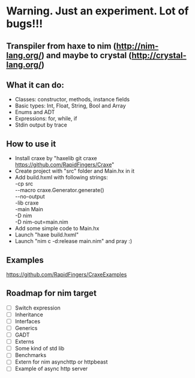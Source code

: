 # Warning. Just an experiment. Lot of bugs!!!

## Transpiler from haxe to nim (http://nim-lang.org/) and maybe to crystal (http://crystal-lang.org/)

## What it can do:

* Classes: constructor, methods, instance fields
* Basic types: Int, Float, String, Bool and Array
* Enums and ADT
* Expressions: for, while, if
* Stdin output by trace

## How to use it

* Install craxe by "haxelib git craxe https://github.com/RapidFingers/Craxe"
* Create project with "src" folder and Main.hx in it
* Add build.hxml with following strings:\
-cp src\
--macro craxe.Generator.generate()\
--no-output\
-lib craxe\
-main Main\
-D nim\
-D nim-out=main.nim
* Add some simple code to Main.hx
* Launch "haxe build.hxml"
* Launch "nim c -d:release main.nim" and pray :)

## Examples

https://github.com/RapidFingers/CraxeExamples

## Roadmap for nim target

- [ ] Switch expression
- [ ] Inheritance
- [ ] Interfaces
- [ ] Generics
- [ ] GADT
- [ ] Externs
- [ ] Some kind of std lib
- [ ] Benchmarks
- [ ] Extern for nim asynchttp or httpbeast
- [ ] Example of async http server
